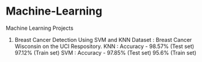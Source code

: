# Machine-Learning
Machine Learning Projects

1)  Breast Cancer Detection Using SVM and KNN
    Dataset : Breast Cancer Wisconsin on the UCI Respository.
    KNN : Accuracy - 98.57% (Test set)
                     97.12% (Train set)
    SVM : Accuracy - 97.85% (Test set)
                     95.6%  (Train set)
                     
